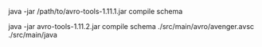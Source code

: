 java -jar /path/to/avro-tools-1.11.1.jar compile schema <schema file> <destination>

java -jar avro-tools-1.11.2.jar compile schema ./src/main/avro/avenger.avsc ./src/main/java 